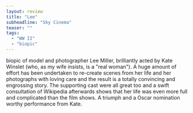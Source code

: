 ```yaml
---
layout: review
title: "Lee"
subheadline: "Sky Cinema"
teaser: ""
tags:
  - "WW II"
  - "biopic"
---
```


 biopic of model and photographer Lee Miller, brilliantly acted by Kate Winslet
 (who, as my wife insists, is a "real woman"). A huge amount of effort has been
 undertaken to re-create scenes from her life and her photographs with loving
 care and the result is a totally convincing and engrossing story. The
 supporting cast were all great too and a swift consultation of Wikipedia
 afterwards shows that her life was even more full and complicated than the
 film shows. A triumph and a Oscar nomination worthy performance from Kate.
